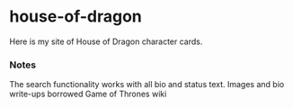 # house-of-dragon
Here is my site of House of Dragon character cards.

### Notes 
The search functionality works with all bio and status text.
Images and bio write-ups borrowed Game of Thrones wiki